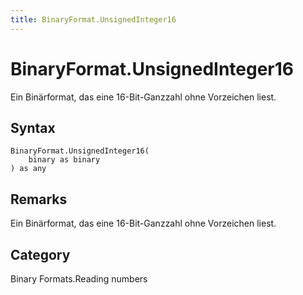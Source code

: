 ```yaml
---
title: BinaryFormat.UnsignedInteger16
---
```


# BinaryFormat.UnsignedInteger16


Ein Binärformat, das eine 16-Bit-Ganzzahl ohne Vorzeichen liest.


## Syntax

```powerquery
BinaryFormat.UnsignedInteger16(
    binary as binary
) as any
```


## Remarks

Ein Binärformat, das eine 16-Bit-Ganzzahl ohne Vorzeichen liest.



## Category
Binary Formats.Reading numbers
